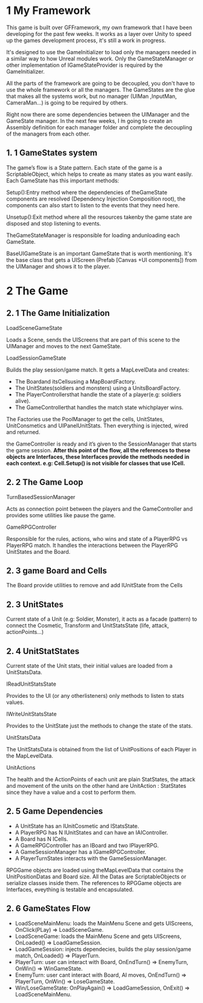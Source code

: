 # 1 My Framework

This game is built over GFFramework, my own framework that I have been developing for
the past few weeks. It works as a layer over Unity to speed up the games development
process, it's still a work in progress.

It's designed to use the GameInitializer to load only the managers needed in a similar way to
how Unreal modules work. Only the GameStateManager or other implementation of
IGameStateProvider is required by the GameInitializer.

All the parts of the framework are going to be decoupled, you don't have to use the whole
framework or all the managers. The GameStates are the glue that makes all the systems
work, but no manager (UIMan ,InputMan, CameraMan...) is going to be required by others.

Right now there are some dependencies between the UIManager and the GameState
manager. In the next few weeks, I ́m going to create an Assembly definition for each
manager folder and complete the decoupling of the managers from each other.

## 1. 1 GameStates system

The game’s flow is a State pattern. Each state of the game is a ScriptableObject, which
helps to create as many states as you want easily. Each GameState has this important methods:

Setup():Entry method where the dependencies of theGameState components are resolved
(Dependency Injection Composition root), the components can also start to listen to the
events that they need here.

Unsetup():Exit method where all the resources takenby the game state are disposed and
stop listening to events.

TheGameStateManager is responsible for loading andunloading each GameState.

BaseUIGameState is an important GameState that is worth mentioning. It's the base class
that gets a UIScreen (Prefab [Canvas +UI components]) from the UIManager and shows it
to the player.

# 2 The Game

## 2. 1 The Game Initialization

LoadSceneGameState

Loads a Scene, sends the UIScreens that are part of this scene to the UIManager and
moves to the next GameState.

LoadSessionGameState

Builds the play session/game match. It gets a MapLevelData and creates:

- The Boardand itsCellsusing a MapBoardFactory.
- The UnitStates(soldiers and monsters) using a UnitsBoardFactory.
- The PlayerControllersthat handle the state of a player(e.g: soldiers alive).
- The GameControllerthat handles the match state whichplayer wins.

The Factories use the PoolManager to get the cells, UnitStates, UnitConsmetics and
UIPanelUnitStats. Then everything is injected, wired and returned.

the GameController is ready and it’s given to the SessionManager that starts the
game session. **After this point of the flow, all the references to these objects 
are Interfaces, these Interfaces provide the methods needed in each context.
e.g: Cell.Setup() is not visible for classes that use ICell.**


## 2. 2 The Game Loop

TurnBasedSessionManager

Acts as connection point between the players and the GameController and provides some
utilities like pause the game.

GameRPGController

Responsible for the rules, actions, who wins and state of a PlayerRPG vs PlayerRPG match.
It handles the interactions between the PlayerRPG UnitStates and the Board.


## 2. 3 game Board and Cells

The Board provide utilities to remove and add IUnitState from the Cells

## 2. 3 UnitStates

Current state of a Unit (e.g: Soldier, Monster), it acts as a facade (pattern) to connect the
Cosmetic, Transform and UnitStatsState (life, attack, actionPoints...)

## 2. 4 UnitStatStates

Current state of the Unit stats, their initial values are loaded from a UnitStatsData.

IReadUnitStatsState

Provides to the UI (or any otherlisteners) only methods to listen to stats values.

IWriteUnitStatsState

Provides to the UnitState just the methods to
change the state of the stats.

UnitStatsData

The UnitStatsData is obtained from the list of UnitPositions 
of each Player in the MapLevelData.

UnitActions

The health and the ActionPoints of each unit are plain StatStates, the attack and movement
of the units on the other hand are UnitAction : StatStates since they have a value and 
a cost to perform them.

## 2. 5  Game Dependencies 

- A UnitState has an IUnitCosmetic and IStatsState.
- A PlayerRPG has N IUnitStates and can have an IAIController.
- A Board has N ICells.
- A GameRPGController has an IBoard and two IPlayerRPG.
- A GameSessionManager has a IGameRPGController.
- A PlayerTurnStates interacts with the GameSessionManager.

RPGGame objects are loaded using theMapLevelData that contains the UnitPositionDatas and Board size. 
All the Datas are ScriptableObjects or serialize classes inside them. 
The references to RPGGame objects are Interfaces, eveything is testable and encapsulated.

## 2. 6  GameStates Flow

- LoadSceneMainMenu: loads the MainMenu Scene and gets UIScreens, OnClick(PLay) => LoadSceneGame.
- LoadSceneGame: loads the MainMenu Scene and gets UIScreens, OnLoaded() => LoadGameSession.
- LoadGameSession: injects dependecies, builds the play session/game match, OnLoaded() => PlayerTurn.
- PlayerTurn: user can interact with Board, OnEndTurn() => EnemyTurn, OnWin() => WinGameState.
- EnemyTurn: user cant interact with Board, AI moves, OnEndTurn() => PlayerTurn, OnWin() => LoseGameState.
- Win/LoseGameState: OnPlayAgain() => LoadGameSession, OnExit() => LoadSceneMainMenu.